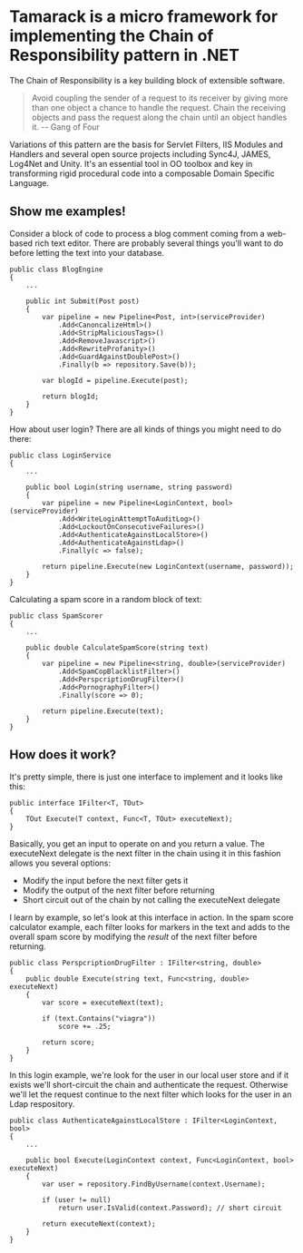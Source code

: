 Tamarack is a micro framework for implementing the Chain of Responsibility pattern in .NET
=================================================================================================

The Chain of Responsibility is a key building block of extensible software.

>Avoid coupling the sender of a request to its receiver by giving more than one object a 
>chance to handle the request. Chain the receiving objects and pass the request along the 
>chain until an object handles it. -- Gang of Four

Variations of this pattern are the basis for Servlet Filters, IIS Modules and Handlers and several open source projects including Sync4J, JAMES, Log4Net and Unity. It's an essential tool in OO toolbox and key in transforming rigid procedural code into a composable Domain Specific Language.

Show me examples!
-----------
Consider a block of code to process a blog comment coming from a web-based rich text editor. There are
probably several things you'll want to do before letting the text into your database. 
    
	public class BlogEngine
	{
		...

		public int Submit(Post post)
		{
			var pipeline = new Pipeline<Post, int>(serviceProvider)
				.Add<CanoncalizeHtml>()
				.Add<StripMaliciousTags>()
				.Add<RemoveJavascript>()
				.Add<RewriteProfanity>()
				.Add<GuardAgainstDoublePost>()
				.Finally(b => repository.Save(b));

			var blogId = pipeline.Execute(post);

			return blogId;
		}
	}

How about user login? There are all kinds of things you might need to do there:

	public class LoginService
	{
		...
	
		public bool Login(string username, string password)
		{
			var pipeline = new Pipeline<LoginContext, bool>(serviceProvider)
				.Add<WriteLoginAttemptToAuditLog>()
				.Add<LockoutOnConsecutiveFailures>()
				.Add<AuthenticateAgainstLocalStore>()
				.Add<AuthenticateAgainstLdap>()
				.Finally(c => false);

			return pipeline.Execute(new LoginContext(username, password));
		}
	}

Calculating a spam score in a random block of text:

	public class SpamScorer
	{
		...
		
		public double CalculateSpamScore(string text)
		{
			var pipeline = new Pipeline<string, double>(serviceProvider)
				.Add<SpamCopBlacklistFilter>()
				.Add<PerspcriptionDrugFilter>()
				.Add<PornographyFilter>()
				.Finally(score => 0);

			return pipeline.Execute(text);
		}
	}

How does it work?
-----------

It's pretty simple, there is just one interface to implement and it looks like this:

	public interface IFilter<T, TOut>
	{
		TOut Execute(T context, Func<T, TOut> executeNext);
	}

Basically, you get an input to operate on and you return a value. The executeNext delegate 
is the next filter in the chain using it in this fashion allows you several options:

 * Modify the input before the next filter gets it
 * Modify the output of the next filter before returning
 * Short circuit out of the chain by not calling the executeNext delegate

I learn by example, so let's look at this interface in action. In the spam score calculator 
example, each filter looks for markers in the text and adds to the overall spam score by
modifying the _result_ of the next filter before returning.

	public class PerspcriptionDrugFilter : IFilter<string, double>
	{
		public double Execute(string text, Func<string, double> executeNext)
		{
			var score = executeNext(text);

			if (text.Contains("viagra"))
				score += .25;

			return score;
		}
	}
	
In this login example, we're look for the user in our local user store and if it exists 
we'll short-circuit the chain and authenticate the request. Otherwise we'll let the request 
continue to the next filter which looks for the user in an Ldap respository.

	public class AuthenticateAgainstLocalStore : IFilter<LoginContext, bool>
	{
		...
		
		public bool Execute(LoginContext context, Func<LoginContext, bool> executeNext)
		{
			var user = repository.FindByUsername(context.Username);

			if (user != null)
				return user.IsValid(context.Password); // short circuit
			
			return executeNext(context);
		}
	}
